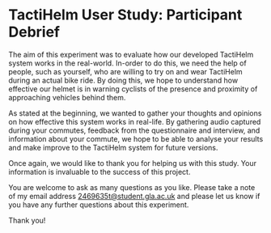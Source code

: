 # TactiHelm User Study: Participant Debrief

The aim of this experiment was to evaluate how our developed TactiHelm system works in the real-world. In-order to do this, we need the help of people, such as yourself, who are willing to try on and wear TactiHelm during an actual bike ride. By doing this, we hope to understand how effective our helmet is in warning cyclists of the presence and proximity of approaching vehicles behind them.

As stated at the beginning, we wanted to gather your thoughts and opinions on how effective this system works in real-life. By gathering audio captured during your commutes, feedback from the questionnaire and interview, and information about your commute, we hope to be able to analyse your results and make improve to the TactiHelm system for future versions.

Once again, we would like to thank you for helping us with this study. Your information is invaluable to the success of this project.

You are welcome to ask as many questions as you like. Please take a note of my email address [2469635t@student.gla.ac.uk](mailto:2469635t@student.gla.ac.uk) and please let us know if you have any further questions about this experiment.

Thank you!

